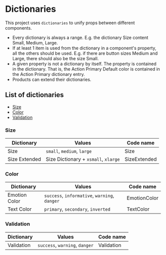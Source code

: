 # Dictionaries

This project uses `dictionaries` to unify props between different components.

- Every dictionary is always a range. E.g. the dictionary Size content Small, Medium, Large.
- If at least 1 item is used from the dictionary in a component's property, all the others should be used. E.g. if there are button sizes Medium and Large, there should also be the size Small.
- A given property is not a dictionary by itself. The property is contained in the dictionary. That is, the Action Primary Default color is contained in the Action Primary dictionary entry.
- Products can extend their dictionaries.

## List of dictionaries

- [Size](#size)
- [Color](#color)
- [Validation](#validation)

### Size

| Dictionary    | Values                               | Code name    |
| ------------- | ------------------------------------ | ------------ |
| Size          | `small`, `medium`, `large`           | Size         |
| Size Extended | Size Dictionary + `xsmall`, `xlarge` | SizeExtended |

### Color

| Dictionary    | Values                                        | Code name    |
| ------------- | --------------------------------------------- | ------------ |
| Emotion Color | `success`, `informative`, `warning`, `danger` | EmotionColor |
| Text Color    | `primary`, `secondary`, `inverted`            | TextColor    |

### Validation

| Dictionary | Values                         | Code name  |
| ---------- | ------------------------------ | ---------- |
| Validation | `success`, `warning`, `danger` | Validation |
